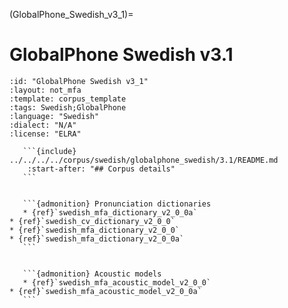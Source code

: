 
(GlobalPhone_Swedish_v3_1)=
# GlobalPhone Swedish v3.1

``````{corpus} GlobalPhone Swedish v3.1
:id: "GlobalPhone Swedish v3_1"
:layout: not_mfa
:template: corpus_template
:tags: Swedish;GlobalPhone
:language: "Swedish"
:dialect: "N/A"
:license: "ELRA"

   ```{include} ../../../../corpus/swedish/globalphone_swedish/3.1/README.md
    :start-after: "## Corpus details"
   ```


   ```{admonition} Pronunciation dictionaries
   * {ref}`swedish_mfa_dictionary_v2_0_0a`
* {ref}`swedish_cv_dictionary_v2_0_0`
* {ref}`swedish_mfa_dictionary_v2_0_0`
* {ref}`swedish_mfa_dictionary_v2_0_0a`
   ```


   ```{admonition} Acoustic models
   * {ref}`swedish_mfa_acoustic_model_v2_0_0`
* {ref}`swedish_mfa_acoustic_model_v2_0_0a`
   ```
``````
